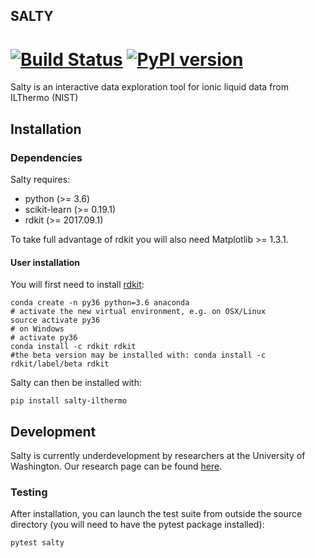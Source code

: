 
## SALTY
[![Build Status](https://travis-ci.org/wesleybeckner/salty.svg?branch=master)](https://travis-ci.org/wesleybeckner/salty)
[![PyPI version](https://badge.fury.io/py/salty-ilthermo.svg)](https://badge.fury.io/py/salty-ilthermo)
========
Salty is an interactive data exploration tool for ionic liquid data from ILThermo (NIST)

## Installation

### Dependencies

Salty requires:

* python (>= 3.6)
* scikit-learn (>= 0.19.1)
* rdkit (>= 2017.09.1)

To take full advantage of rdkit you will also need Matplotlib >= 1.3.1.

#### User installation

You will first need to install [rdkit](http://www.rdkit.org/docs/GettingStartedInPython.html):
```
conda create -n py36 python=3.6 anaconda
# activate the new virtual environment, e.g. on OSX/Linux
source activate py36
# on Windows
# activate py36
conda install -c rdkit rdkit
#the beta version may be installed with: conda install -c rdkit/label/beta rdkit 
```
Salty can then be installed with:
```
pip install salty-ilthermo
```

## Development

Salty is currently underdevelopment by researchers at the University of Washington. Our  research page can be found [here](http://www.prg.washington.edu).

### Testing

After installation, you can launch the test suite from outside the source directory (you will need to have the pytest package installed):
```
pytest salty
```
